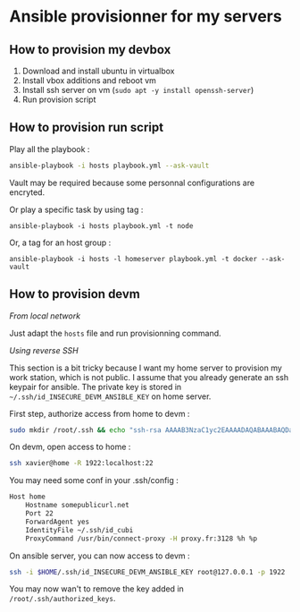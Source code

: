Ansible provisionner for my servers
===================================

How to provision my devbox
--------------------------

1. Download and install ubuntu in virtualbox
2. Install vbox additions and reboot vm
3. Install ssh server on vm (`sudo apt -y install openssh-server`)
4. Run provision script

How to provision run script
---------------------------

Play all the playbook :
```bash
ansible-playbook -i hosts playbook.yml --ask-vault
```
Vault may be required because some personnal configurations are encryted.

Or play a specific task by using tag :
```
ansible-playbook -i hosts playbook.yml -t node
```

Or, a tag for an host group :
```
ansible-playbook -i hosts -l homeserver playbook.yml -t docker --ask-vault
```

How to provision devm
---------------------

*From local network*

Just adapt the `hosts` file and run provisionning command.

*Using reverse SSH*

This section is a bit tricky because I want my home server to provision my work station, which is not public.
I assume that you already generate an ssh keypair for ansible. The private key is stored in `~/.ssh/id_INSECURE_DEVM_ANSIBLE_KEY` on home server.

First step, authorize access from home to devm :
```bash
sudo mkdir /root/.ssh && echo "ssh-rsa AAAAB3NzaC1yc2EAAAADAQABAAABAQDaVxwV26kZMVIb+STHewTzG7HkxH3a2F9gygX8LbpzKluIKOO6b6rZ7AW+5MKE4RsLvfvJO10PuYQ3vWH2PQkq0FFZD+YO9qjx2hIJz7AKXIxM9WPfZkckXRV6rqbFhGuCFeZnwhxj0SgFvZ/bGXz/SyJoF+O9oaLWrq7Z77UiB34XMjmxM9/EeTQYEjEQB+cQEhio3LfCCqxMOiPhPREirlS/b69pvcU1pngh06w1Qvk2AuNbZo/uBZHDd2g5J4O2q1x9u8TyzgqJBZM1QFkGezVzNVC5bUUM5vbwzrgV3YgHDOSYwmJ2Gmv+jiUzn4O+4FsW5jUc47Kq8LtT9Pun ansible@unsecure-key" | sudo tee -a /root/.ssh/authorized_keys
```

On devm, open access to home :
```bash
ssh xavier@home -R 1922:localhost:22
```

You may need some conf in your .ssh/config :
```bash
Host home
	Hostname somepublicurl.net
	Port 22
	ForwardAgent yes
	IdentityFile ~/.ssh/id_cubi
	ProxyCommand /usr/bin/connect-proxy -H proxy.fr:3128 %h %p
```

On ansible server, you can now access to devm :
```bash
ssh -i $HOME/.ssh/id_INSECURE_DEVM_ANSIBLE_KEY root@127.0.0.1 -p 1922
```

You may now wan't to remove the key added in `/root/.ssh/authorized_keys`.


